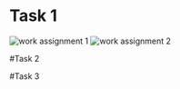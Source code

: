 # Task 1
![work assignment 1](https://github.com/Zaidi-Alisha/PfFall23/assets/142868085/f6495835-9e88-4609-ad64-2d93ea9a0711)
![work assignment 2](https://github.com/Zaidi-Alisha/PfFall23/assets/142868085/15e76886-65b9-4bf4-beaa-6f8a2f61c2be)

#Task 2




#Task 3







